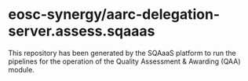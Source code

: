 # eosc-synergy/aarc-delegation-server.assess.sqaaas
This repository has been generated by the SQAaaS platform to run the pipelines
for the operation of the
Quality Assessment & Awarding (QAA)
module.